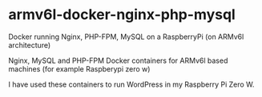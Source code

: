 # armv6l-docker-nginx-php-mysql
Docker running Nginx, PHP-FPM, MySQL on a RaspberryPi (on ARMv6l architecture)

Nginx, MySQL and PHP-FPM Docker containers for ARMv6l based machines (for example Raspberypi zero w)

I have used these containers to run WordPress in my Raspberry Pi Zero W.
